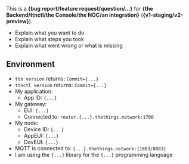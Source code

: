 This is a **{bug report/feature request/question/...}** for **{the Backend/ttnctl/the Console/the NOC/an integration}** (**{v1-staging/v2-preview}**).

- Explain what you want to do
- Explain what steps you took
- Explain what went wrong or what is missing

## Environment

- `ttn version` returns: `Commit={...}`
- `ttnctl version` returns: `Commit={...}`
- My application:
  - App ID: `{...}`
- My gateway:
  - EUI: `{...}`
  - Connected to: `router.{...}.thethings.network:1700`
- My node:
  - Device ID: `{...}`
  - AppEUI: `{...}`
  - DevEUI: `{...}`
- MQTT is connected to: `{...}.thethings.network:{1883/8883}`
- I am using the `{...}` library for the `{...}` programming language
